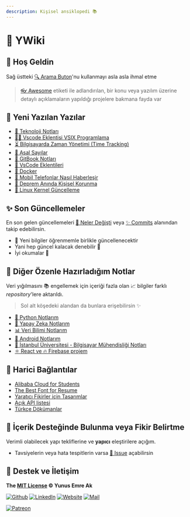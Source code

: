 ```yaml
---
description: Kişisel ansiklopedi 📚
---
```


# 📖 YWiki

## 🗽 Hoş Geldin

Sağ üstteki [🔍 Arama Buton](https://wiki.yemreak.com/?q=)'nu kullanmayı asla asla ihmal etme

> [👓 Awesome](./0%20-%20Faydal%C4%B1%20Kaynaklar%5CAwesome.md) etiketi ile adlandırılan, bir konu veya yazılım üzerine detaylı açıklamaların yapıldığı projelere bakmana fayda var

## 🚀 Yeni Yazılan Yazılar

<!-- TODO: Burayı dinamik hale getir
- Tüm dosyaları indeksle, değişenler için path bul
- Pathleri buraya ekle

> Veya hazır script bul
-->

- [🔮 Teknoloji Notları](./Teknoloji%20Notlar%C4%B1/README.md)
- [👨‍💻 Vscode Eklentisi VSIX Programlama](./Uygulama%20Notlar%C4%B1/VsCode/4%20-%20Vscode%20Eklentisi%20VSIX%20Programlama.md)
- [⏳ Bilgisayarda Zaman Yönetimi (Time Tracking)](./Proje%20Y%C3%B6netimi%20Notlar%C4%B1/Bilgisayarda%20Zaman%20Y%C3%B6netimi.md)
- [🔢 Asal Sayılar](Karma%20Bilgiler%5CAsal%20Say%C4%B1lar.md)
- [📖 GitBook Notları](Proje%20Y%C3%B6netimi%20Notlar%C4%B1%5CGitBook.md)
- [🔌 VsCode Eklentileri](Uygulama%20Notlar%C4%B1%5CVsCode%5C2%20-%20VsCode%20Eklentileri.md)
- [🐳 Docker](Yaz%C4%B1l%C4%B1m%20Notlar%C4%B1%5CDocker.md)
- [📲 Mobil Telefonlar Nasıl Haberleşir](Karma%20Bilgiler%5CMobil%20Telefonlar%20Nas%C4%B1l%20Haberle%C5%9Fir.md)
- [💒 Deprem Anında Kişisel Korunma](G%C3%BCnl%C3%BCk%20Hayat%20Notlar%C4%B1%5CDeprem%20An%C4%B1nda%20Ki%C5%9Fisel%20Korunma.md)
- [💎 Linux Kernel Güncelleme](%C4%B0%C5%9Fletim%20Sistemi%20Notlar%C4%B1%5CLinux%20Notlar%C4%B1%5CX%20-%20Linux%20Kernel%20G%C3%BCncelleme.md)

## ✨ Son Güncellemeler

En son gelen güncellemeleri [👀 Neler Değişti](./CHANGELOG.md) veya [✨ Commits](https://github.com/yedhrab/YBilgiler/commits/master) alanından takip edebilirsin.
- 🌊 Yeni bilgiler öğrenmemle birlikle güncellenecektir
- Yani hep güncel kalacak denebilir 🚀
- İyi okumalar 👻

## 🚙 Diğer Özenle Hazırladığım Notlar

Veri yığılmasını 📚 engellemek için içeriği fazla olan 📈 bilgiler farklı _repository_'lere aktarıldı.

> Sol alt köşedeki alandan da bunlara erişebilirsin ✨

- [🐍 Python Notlarım](https://python.yemreak.com/)
- [🧠 Yapay Zeka Notlarım](https://ai.yemreak.com/)
- [📊 Veri Bilimi Notlarım](https://ds.yemreak.com/)
- [📱 Android Notlarım](https://android.yemreak.com/)
- [🏫 İstanbul Üniversitesi - Bilgisayar Mühendisliği Notları](https://iuce.yemreak.com)
- [⚛ React ve 🔥 Firebase projem](https://github.com/yedhrab/YReact-Firebase)

## 🔗 Harici Bağlantılar

- [Alibaba Cloud for Students](https://www.alibabacloud.com/campaign/education)
- [The Best Font for Resume](https://www.businessnewsdaily.com/5331-best-resume-fonts.html)
- [Yaratıcı Fikirler için Tasarımlar](https://www.behance.net/)
- [Açık API listesi][geliştiriciler için api yayınlayan yerli girişim ve şirket listesi]
- [Türkçe Dökümanlar](https://turkcedokuman.com/)

## 🤔 İçerik Desteğinde Bulunma veya Fikir Belirtme

Verimli olabilecek yapı tekliflerine ve **yapıcı** eleştirilere açığım.

- Tavsiyelerin veya hata tespitlerin varsa [🦋 Issue](https://github.com/yedhrab/IstanbulUniversity-CE/issues) açabilirsin


## 💖 Destek ve İletişim

**The [MIT License](https://choosealicense.com/licenses/mit/) &copy; Yunus Emre Ak**

[![Github](https://drive.google.com/uc?id=1PzkuWOoBNMg0uOMmqwHtVoYt0WCqi-O5)][github]
[![LinkedIn](https://drive.google.com/uc?id=1hvdil0ZHVEzekQ4AYELdnPOqzunKpnzJ)][linkedin]
[![Website](https://drive.google.com/uc?id=1wR8Ph0FBs36ZJl0Ud-HkS0LZ9b66JBqJ)][website]
[![Mail](https://drive.google.com/uc?id=142rP0hbrnY8T9kj_84_r7WxPG1hzWEcN)][mail]

[![Patreon](https://drive.google.com/uc?id=11YmCRmySX7v7QDFS62ST2JZuE70RFjDG)][bağış aylık]

<!-- İletişim -->

[mail]: mailto::yedhrab@gmail.com?subject=YBilgiler%20%7C%20Github
[github]: https://github.com/yedhrab
[website]: https://yemreak.com
[linkedin]: https://www.linkedin.com/in/yemreak/
[bağış aylık]: https://www.patreon.com/yemreak/

<!-- İletişim Sonu -->

[geliştiriciler için api yayınlayan yerli girişim ve şirket listesi]: https://webrazzi.com/2017/07/17/uygulama-programlama-arayuzu-api/

